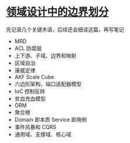 # [领域设计中的边界划分](https://insights.thoughtworks.cn/ddd-aggregation-bounded-context)

先记录几个关键术语，后续还会细读这篇，再写笔记

- MRD
- ACL 防腐层
- 上下游、子域、边界和映射
- 区域自治
- 康威定律
- AKF Scale Cube
- 六边形架构，端口适配器模型
- IoC 控制反转
- 贫血充血模型
- ORM
- 聚合根
- Domain 即本质 Service 即用例
- 事件风暴和 CQRS
- 通用域、支撑域、核心域
